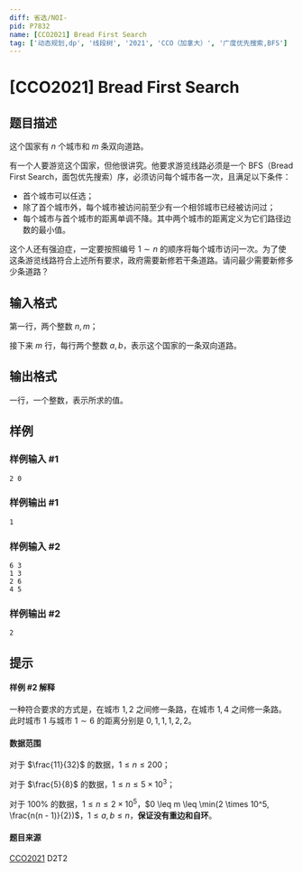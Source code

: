 ```yaml
---
diff: 省选/NOI-
pid: P7832
name: [CCO2021] Bread First Search
tag: ['动态规划,dp', '线段树', '2021', 'CCO（加拿大）', '广度优先搜索,BFS']
---
```

# [CCO2021] Bread First Search
## 题目描述

这个国家有 $n$ 个城市和 $m$ 条双向道路。

有一个人要游览这个国家，但他很讲究。他要求游览线路必须是一个 BFS（Bread First Search，面包优先搜索）序，必须访问每个城市各一次，且满足以下条件：

- 首个城市可以任选；
- 除了首个城市外，每个城市被访问前至少有一个相邻城市已经被访问过；
- 每个城市与首个城市的距离单调不降。其中两个城市的距离定义为它们路径边数的最小值。

这个人还有强迫症，一定要按照编号 $1 \sim n$ 的顺序将每个城市访问一次。为了使这条游览线路符合上述所有要求，政府需要新修若干条道路。请问最少需要新修多少条道路？
## 输入格式

第一行，两个整数 $n, m$；

接下来 $m$ 行，每行两个整数 $a, b$，表示这个国家的一条双向道路。
## 输出格式

一行，一个整数，表示所求的值。
## 样例

### 样例输入 #1
```
2 0
```
### 样例输出 #1
```
1
```
### 样例输入 #2
```
6 3
1 3
2 6
4 5
```
### 样例输出 #2
```
2
```
## 提示

#### 样例 #2 解释
一种符合要求的方式是，在城市 $1, 2$ 之间修一条路，在城市 $1, 4$ 之间修一条路。此时城市 $1$ 与城市 $1 \sim 6$ 的距离分别是 $0, 1, 1, 1, 2, 2$。
#### 数据范围
对于 $\frac{11}{32}$ 的数据，$1 \leq n \leq 200$；

对于 $\frac{5}{8}$ 的数据，$1 \leq n \leq 5 \times 10^3$；

对于 $100\%$ 的数据，$1 \leq n \leq 2 \times 10^5$，$0 \leq m \leq \min(2 \times 10^5, \frac{n(n - 1)}{2})$，$1 \leq a, b \leq n$，**保证没有重边和自环**。
#### 题目来源
[CCO2021](https://cemc.math.uwaterloo.ca/contests/computing/2021/index.html) D2T2
